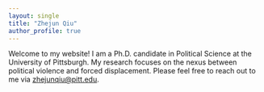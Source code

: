 ```yaml
---
layout: single
title: "Zhejun Qiu"
author_profile: true
---
```


Welcome to my website! I am a Ph.D. candidate in Political Science at the University of Pittsburgh. My research focuses on the nexus between political violence and forced displacement. Please feel free to reach out to me via [zhejunqiu@pitt.edu](mailto:zhejunqiu@pitt.edu).
